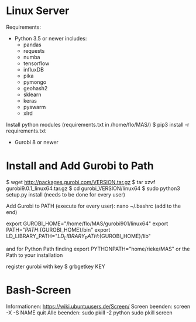 # Linux Server
Requirements:

- Python 3.5 or newer includes:
    - pandas
    - requests
    - numba
    - tensorflow
    - influxDB
    - pika
    - pymongo
    - geohash2
    - sklearn
    - keras
    - pyswarm
    - xlrd

Install python modules (requirements.txt in /home/flo/MAS/)
$ pip3 install -r requirements.txt

- Gurobi 8 or newer


# Install and Add Gurobi to Path
$ wget http://packages.gurobi.com/VERSION.tar.gz
$ tar xzvf gurobi9.0.1_linux64.tar.gz
$ cd gurobi_VERSION/linux64
$ sudo python3 setup.py install (needs to be done for every user)

Add Gurobi to PATH (execute for every user):
nano ~/.bashrc (add to the end)

export GUROBI_HOME="/home/flo/MAS/gurobi901/linux64"
export PATH="${PATH}:${GUROBI_HOME}/bin"
export LD_LIBRARY_PATH="${LD_LIBRARY_PATH}:${GUROBI_HOME}/lib"

and for Python Path finding
export PYTHONPATH="home/rieke/MAS" 
or the Path to your installation

register gurobi with key
$ grbgetkey KEY

# Bash-Screen 
Informationen:      https://wiki.ubuntuusers.de/Screen/ 
Screen beenden:     screen -X -S NAME quit
Alle beenden:       sudo pkill -2 python
                    sudo pkill screen
